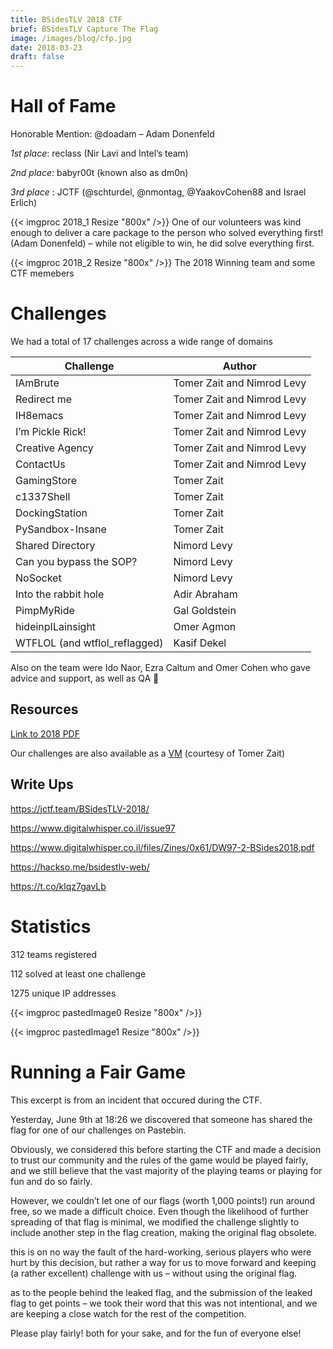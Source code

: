 ```yaml
---
title: BSidesTLV 2018 CTF
brief: BSidesTLV Capture The Flag
image: /images/blog/cfp.jpg
date: 2018-03-23
draft: false
---
```


# Hall of Fame

Honorable Mention: @doadam – Adam Donenfeld

*1st place*: reclass (Nir Lavi and Intel’s team)

*2nd place*: babyr00t (known also as dm0n)

*3rd place* : JCTF (@schturdel, @nmontag, @YaakovCohen88 and Israel Erlich)

{{< imgproc 2018_1 Resize "800x"  />}}
One of our volunteers was kind enough to deliver a care package to the person who solved everything first! (Adam Donenfeld) – while not eligible to win, he did solve everything first.

{{< imgproc 2018_2 Resize "800x"  />}}
The 2018 Winning team and some CTF memebers

# Challenges

We had a total of 17 challenges across a wide range of domains

|Challenge|Author|
|---|---|
IAmBrute|Tomer Zait and Nimrod Levy|
|Redirect me|Tomer Zait and Nimrod Levy|
|IH8emacs|Tomer Zait and Nimrod Levy|
|I’m Pickle Rick!|Tomer Zait and Nimrod Levy|
|Creative Agency|Tomer Zait and Nimrod Levy|
|ContactUs|Tomer Zait and Nimrod Levy|
|GamingStore|Tomer Zait|
|c1337Shell|Tomer Zait|
|DockingStation|Tomer Zait|
|PySandbox-Insane|Tomer Zait|
|Shared Directory|Nimord Levy|
|Can you bypass the SOP?|Nimord Levy|
|NoSocket|Nimord Levy|
|Into the rabbit hole|Adir Abraham|
|PimpMyRide|Gal Goldstein|
|hideinpILainsight|Omer Agmon|
|WTFLOL (and wtflol_reflagged)|Kasif Dekel|

Also on the team were Ido Naor, Ezra Caltum and Omer Cohen who gave advice and support, as well as QA 🙂

## Resources
[Link to 2018 PDF]()

Our challenges are also available as a [VM](https://www.vulnhub.com/entry/bsidestlv-2018-ctf,250/) (courtesy of Tomer Zait)

## Write Ups
https://jctf.team/BSidesTLV-2018/

https://www.digitalwhisper.co.il/issue97

https://www.digitalwhisper.co.il/files/Zines/0x61/DW97-2-BSides2018.pdf

https://hackso.me/bsidestlv-web/

https://t.co/klqz7gavLb

# Statistics
312 teams registered

112 solved at least one challenge

1275 unique IP addresses

{{< imgproc pastedImage0 Resize "800x"  />}}

{{< imgproc pastedImage1 Resize "800x"  />}}

# Running a Fair Game
This excerpt is from an incident that occured during the CTF.

Yesterday, June 9th at 18:26 we discovered that someone has shared the flag for one of our challenges on Pastebin.

Obviously, we considered this before starting the CTF and made a decision to trust our community and the rules of the game would be played fairly, and we still believe that the vast majority of the playing teams or playing for fun and do so fairly.

However, we couldn’t let one of our flags (worth 1,000 points!) run around free, so we made a difficult choice. Even though the likelihood of further spreading of that flag is minimal, we modified the challenge slightly to include another step in the flag creation, making the original flag obsolete.

this is on no way the fault of the hard-working, serious players who were hurt by this decision, but rather a way for us to move forward and keeping (a rather excellent) challenge with us – without using the original flag.

as to the people behind the leaked flag, and the submission of the leaked flag to get points – we took their word that this was not intentional, and we are keeping a close watch for the rest of the competition.

Please play fairly! both for your sake, and for the fun of everyone else!
